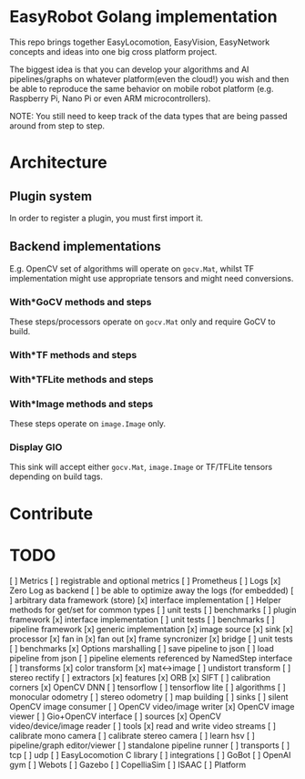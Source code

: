 # EasyRobot Golang implementation

This repo brings together EasyLocomotion, EasyVision, EasyNetwork concepts and ideas into one big cross platform project.

The biggest idea is that you can develop your algorithms and AI pipelines/graphs on whatever platform(even the cloud!) you wish and then be able to reproduce the same behavior on mobile robot platform (e.g. Raspberry Pi, Nano Pi or even ARM microcontrollers).

NOTE: You still need to keep track of the data types that are being passed around from step to step.

# Architecture

## Plugin system

In order to register a plugin, you must first import it.

## Backend implementations
E.g. OpenCV set of algorithms will operate on `gocv.Mat`, whilst TF implementation might use appropriate tensors and might need conversions.

### With*GoCV methods and steps
These steps/processors operate on `gocv.Mat` only and require GoCV to build.

### With*TF methods and steps

### With*TFLite methods and steps

### With*Image methods and steps
These steps operate on `image.Image` only.

### Display GIO
This sink will accept either `gocv.Mat`, `image.Image` or TF/TFLite tensors depending on build tags.

# Contribute

# TODO
[ ] Metrics
  [ ] registrable and optional metrics
  [ ] Prometheus
[ ] Logs
  [x] Zero Log as backend
  [ ] be able to optimize away the logs (for embedded)
[ ] arbitrary data framework (store)
  [x] interface implementation
  [ ] Helper methods for get/set for common types
  [ ] unit tests
  [ ] benchmarks
[ ] plugin framework
  [x] interface implementation
  [ ] unit tests
  [ ] benchmarks
[ ] pipeline framework
  [x] generic implementation
    [x] image source
    [x] sink
    [x] processor
    [x] fan in
    [x] fan out
    [x] frame syncronizer
    [x] bridge
  [ ] unit tests
  [ ] benchmarks
  [x] Options marshalling
  [ ] save pipeline to json
  [ ] load pipeline from json
  [ ] pipeline elements referenced by NamedStep interface
[ ] transforms
  [x] color transform
  [x] mat<->image
  [ ] undistort transform
  [ ] stereo rectify 
[ ] extractors
  [x] features
    [x] ORB
    [x] SIFT
    [ ] calibration corners
  [x] OpenCV DNN
  [ ] tensorflow
  [ ] tensorflow lite
[ ] algorithms
  [ ] monocular odometry
  [ ] stereo odometry
  [ ] map building
[ ] sinks
  [ ] silent OpenCV image consumer
  [ ] OpenCV video/image writer
  [x] OpenCV image viewer
  [ ] Gio+OpenCV interface
[ ] sources
  [x] OpenCV video/device/image reader
[ ] tools
  [x] read and write video streams
  [ ] calibrate mono camera
  [ ] calibrate stereo camera
  [ ] learn hsv
  [ ] pipeline/graph editor/viewer
  [ ] standalone pipeline runner
[ ] transports
  [ ] tcp
  [ ] udp
  [ ] EasyLocomotion C library
[ ] integrations
  [ ] GoBot
  [ ] OpenAI gym
  [ ] Webots
  [ ] Gazebo
  [ ] CopelliaSim
  [ ] ISAAC
  [ ] Platform
